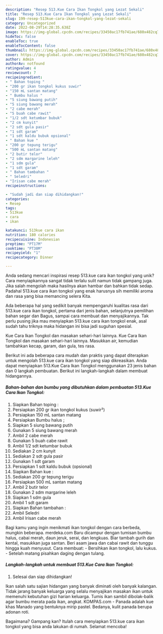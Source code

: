```yaml
---
description: "Resep 513.Kue Cara Ikan Tongkol yang Lezat Sekali"
title: "Resep 513.Kue Cara Ikan Tongkol yang Lezat Sekali"
slug: 199-resep-513kue-cara-ikan-tongkol-yang-lezat-sekali
category: Uncategorized
date: 2022-08-29T14:28:35.638Z
image: https://img-global.cpcdn.com/recipes/33450ac17fb741ae/680x482cq70/513kue-cara-ikan-tongkol-foto-resep-utama.jpg
hideToc: false
enableToc: true
enableTocContent: false
thumbnail: https://img-global.cpcdn.com/recipes/33450ac17fb741ae/680x482cq70/513kue-cara-ikan-tongkol-foto-resep-utama.jpg
cover: https://img-global.cpcdn.com/recipes/33450ac17fb741ae/680x482cq70/513kue-cara-ikan-tongkol-foto-resep-utama.jpg
author: Admin
authorAv: notfound
ratingvalue: 4
reviewcount: 7
recipeingredient:
- " Bahan toping "
- "200 gr ikan tongkol kukus suwir"
- "150 mL santan matang"
- " Bumbu halus "
- "5 siung bawang putih"
- "5 siung bawang merah"
- "2 cabe merah"
- "5 buah cabe rawit"
- "1/2 sdt ketumbar bubuk"
- "2 cm kunyit"
- "2 sdt gula pasir"
- "1 sdt garam"
- "1 sdt kaldu bubuk opsional"
- " Bahan kue "
- "200 gr tepung terigu"
- "500 mL santan matang"
- "2 butir telor"
- "2 sdm margarine leleh"
- "1 sdm gula"
- "1 sdt garam"
- " Bahan tambahan "
- " Seledri"
- "Irisan cabe merah"
recipeinstructions:

- "Sudah jadi dan siap dihidangkan!"
categories:
- Resep
tags:
- 513kue
- cara
- ikan

katakunci: 513kue cara ikan 
nutrition: 180 calories
recipecuisine: Indonesian
preptime: "PT17M"
cooktime: "PT30M"
recipeyield: "1"
recipecategory: Dinner

---
```





Anda sedang mencari inspirasi resep 513.kue cara ikan tongkol yang unik? Cara menyiapkannya sangat tidak terlalu sulit namun tidak gampang juga. Jika salah mengolah maka hasilnya akan hambar dan bahkan tidak sedap. Padahal 513.kue cara ikan tongkol yang enak harusnya sih memiliki aroma dan rasa yang bisa memancing selera Kita.





Ada beberapa hal yang sedikit banyak mempengaruhi kualitas rasa dari 513.kue cara ikan tongkol, pertama dari jenis bahan, selanjutnya pemilihan bahan segar dan Bagus, sampai cara membuat dan menyajikannya. Tak perlu pusing jika mau menyiapkan 513.kue cara ikan tongkol enak,      asal sudah tahu triknya maka hidangan ini bisa jadi suguhan spesial.














Kue Cara Ikan Tongkol dan masakan sehari-hari lainnya. Kue Cara Ikan Tongkol dan masakan sehari-hari lainnya. Masukkan air, kemudian tambahkan kecap, garam, dan gula, tes rasa.






Berikut ini ada beberapa cara mudah dan praktis yang dapat diterapkan untuk mengolah 513.kue cara ikan tongkol yang siap dikreasikan. Anda dapat menyiapkan 513.Kue Cara Ikan Tongkol menggunakan 23 jenis bahan dan 0 langkah pembuatan. Berikut ini langkah-langkah dalam membuat hidangannya.

<!--inarticleads1-->

##### Bahan-bahan dan bumbu yang dibutuhkan dalam pembuatan 513.Kue Cara Ikan Tongkol:

1. Siapkan  Bahan toping :
1. Persiapkan 200 gr ikan tongkol kukus (suwir²)
1. Persiapkan 150 mL santan matang
1. Persiapkan  Bumbu halus ;
1. Siapkan 5 siung bawang putih
1. Gunakan 5 siung bawang merah
1. Ambil 2 cabe merah
1. Gunakan 5 buah cabe rawit
1. Ambil 1/2 sdt ketumbar bubuk
1. Sediakan 2 cm kunyit
1. Sediakan 2 sdt gula pasir
1. Gunakan 1 sdt garam
1. Persiapkan 1 sdt kaldu bubuk (opsional)
1. Siapkan  Bahan kue :
1. Sediakan 200 gr tepung terigu
1. Persiapkan 500 mL santan matang
1. Ambil 2 butir telor
1. Gunakan 2 sdm margarine leleh
1. Siapkan 1 sdm gula
1. Ambil 1 sdt garam
1. Siapkan  Bahan tambahan :
1. Ambil  Seledri
1. Ambil Irisan cabe merah


Bagi kamu yang ingin menikmati ikan tongkol dengan cara berbeda, mungkin beberapa. merdeka.com Baru dicampur dengan tumisan bumbu halus, cabai merah, daun jeruk, serai, dan lengkuas. Biar tambah gurih dan kental, masukkan juga santan. Beri asam jawa dan cabai rawit dan tunggu hingga kuah menyusut. Cara membuat: - Bersihkan ikan tongkol, lalu kukus. - Setelah matang pisahkan daging dengan tulang. 

<!--inarticleads2-->

##### Langkah-langkah untuk membuat 513.Kue Cara Ikan Tongkol:


1. Selesai dan siap dihidangkan!

Ikan salah satu sajian hidangan yang banyak diminati oleh banyak kalangan. Tidak jarang banyak keluarga yang selalu menyajikan masakan ikan untuk memenuhi kebutuhan gizi harian keluarga. Tumis ikan sambil dibolak-balik agar bumbu merata pada ikan, angkat. KOMPAS.com - Panada adalah kue khas Manado yang bentuknya mirip pastel. Bedanya, kulit panada berupa adonan roti. 

Bagaimana? Gampang kan? Itulah cara menyiapkan 513.kue cara ikan tongkol yang bisa anda lakukan di rumah. Selamat mencoba!
